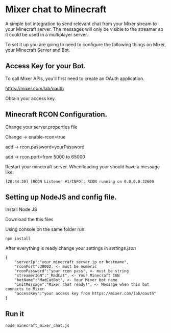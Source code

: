 # Mixer chat to Minecraft

A simple bot integration to send relevant chat from your Mixer stream to your Minecraft server. The messages will only be visible to the streamer so it could be used in a multiplayer server.

To set it up you are going to need to configure the following things on Mixer, your Minecraft Server and Bot.


## Access Key for your Bot.
To call Mixer APIs, you'll first need to create an OAuth application.

https://mixer.com/lab/oauth

Obtain your access key.



## Minecraft RCON Configuration.
Change your server.properties file

Change -> enable-rcon=true

add -> rcon.password=yourPassword

add -> rcon.port=from 5000 to 65000

Restart your minecraft server. When loading your should have a message like:

```[20:44:30] [RCON Listener #1/INFO]: RCON running on 0.0.0.0:32600```



## Setting up NodeJS and config file.
Install Node JS

Download the this files

Using console on the same folder run:

```npm install```


After everything is ready change your settings in *settings.json*
```
{
	"serverIp":"your minecraft server ip or hostname",
	"rconPort":30002, <- must be numeric
	"rconPassword":"your rcon pass", <- must be string
	"streamerIGN":"_MadCat", <- Your Minecraft IGN
	"botName":"MadCatBot", <- Your Mixer bot name
	"initMessage":"Mixer chat ready!", <- Message when this bot connects to Mixer
	"accessKey":"your access key from https://mixer.com/lab/oauth"
}
```

## Run it

```node minecraft_mixer_chat.js```

